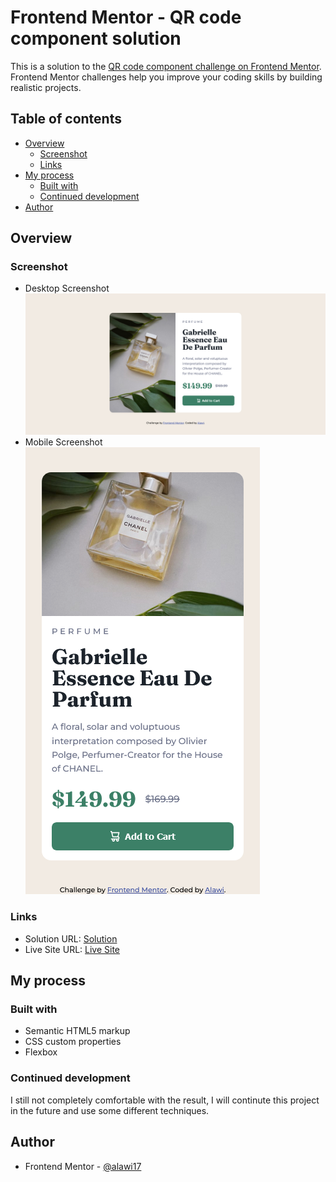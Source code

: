 # Frontend Mentor - QR code component solution

This is a solution to the [QR code component challenge on Frontend Mentor](https://www.frontendmentor.io/challenges/qr-code-component-iux_sIO_H). Frontend Mentor challenges help you improve your coding skills by building realistic projects.

## Table of contents

- [Overview](#overview)
  - [Screenshot](#screenshot)
  - [Links](#links)
- [My process](#my-process)
  - [Built with](#built-with)
  - [Continued development](#continued-development)
- [Author](#author)

## Overview

### Screenshot

- Desktop Screenshot
  ![](./images/desktop-screenshot.png)
- Mobile Screenshot
  ![](./images/mobile-screenshot.png)

### Links

- Solution URL: [Solution]()
- Live Site URL: [Live Site]()

## My process

### Built with

- Semantic HTML5 markup
- CSS custom properties
- Flexbox

### Continued development

I still not completely comfortable with the result, I will continute this project in the future and use some different techniques.

## Author

- Frontend Mentor - [@alawi17](https://www.frontendmentor.io/profile/alawi17)
